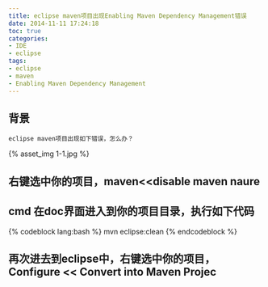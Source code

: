```yaml
---
title: eclipse maven项目出现Enabling Maven Dependency Management错误
date: 2014-11-11 17:24:18
toc: true
categories:
- IDE
- eclipse
tags:
- eclipse
- maven
- Enabling Maven Dependency Management
---
```

## 背景

```
eclipse maven项目出现如下错误，怎么办？
```

{% asset_img 1-1.jpg %}
<!-- more -->

## 右键选中你的项目，maven<<disable maven naure

## cmd  在doc界面进入到你的项目目录，执行如下代码

{% codeblock lang:bash %}
mvn eclipse:clean
{% endcodeblock %}

## 再次进去到eclipse中，右键选中你的项目，Configure << Convert into Maven Projec

